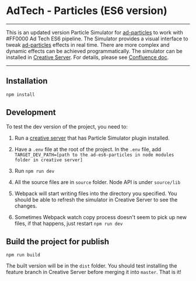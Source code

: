 # AdTech - Particles (ES6 version)
----------------------------------------------------------------

This is an updated version Particle Simulator for [ad-particles](https://stash.ff0000.com/projects/AT/repos/ad-particles/browse) to work with #FF0000 Ad Tech ES6 pipeline. The Simulator provides a visual interface to tweak [ad-particles](https://github.com/ff0000-ad-tech/ad-particles) effects in real time. There are more complex and dynamic effects can be achieved programmatically. The simulator can be installed in [Creative Server](https://github.com/ff0000-ad-tech/wp-creative-server). For details, please see [Confluence doc](hhttps://confluence.ff0000.com/display/AT/1.+Simulator+with+Creative+Server).



----

## Installation
`npm install`


## Development
To test the dev version of the project, you need to: 

1. Run a [creative server](https://github.com/ff0000-ad-tech/wp-creative-server) that has Particle Simulator plugin installed. 

2. Have a `.env` file at the root of the project. In the `.env` file, add `TARGET_DEV_PATH=[path to the ad-es6-particles in node modules folder in creative server]`

3. Run `npm run dev`

4. All the source files are in `source` folder. Node API is under `source/lib`

5. Webpack will start writing files into the directory you specified. You should be able to refresh the simulator in Creative Server to see the changes.

6. Sometimes Webpack watch copy process doesn't seem to pick up new files, if that happens, just restart `npm run dev`


## Build the project for publish
`npm run build`

The built version will be in the `dist` folder. You should test installing the feature branch in Creative Server before merging it into `master`. That is it!

